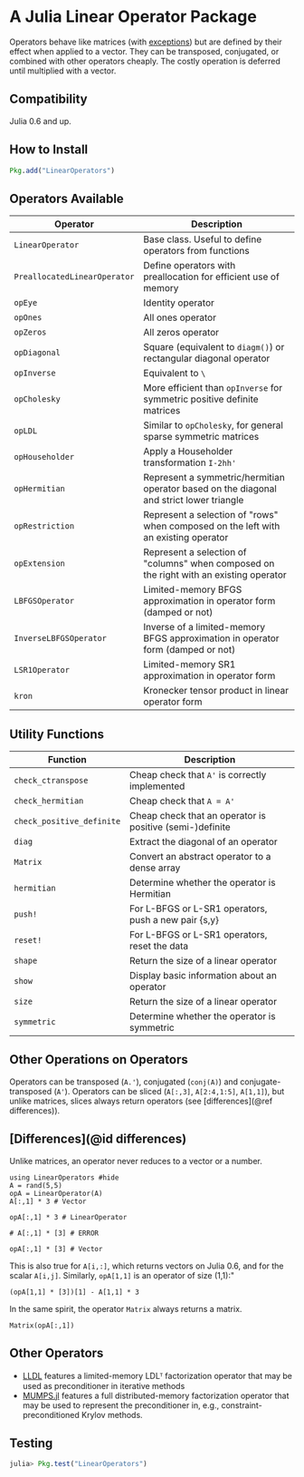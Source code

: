 # A Julia Linear Operator Package

Operators behave like matrices (with [exceptions](#Differences-1)) but are defined
by their effect when applied to a vector.
They can be transposed, conjugated, or combined with other operators cheaply.
The costly operation is deferred until multiplied with a vector.

## Compatibility

Julia 0.6 and up.

## How to Install

```julia
Pkg.add("LinearOperators")
```

## Operators Available

Operator                     | Description
-----------------------------|------------
`LinearOperator`             | Base class. Useful to define operators from functions
`PreallocatedLinearOperator` | Define operators with preallocation for efficient use of memory
`opEye`                      | Identity operator
`opOnes`                     | All ones operator
`opZeros`                    | All zeros operator
`opDiagonal`                 | Square (equivalent to `diagm()`) or rectangular diagonal operator
`opInverse`                  | Equivalent to `\`
`opCholesky`                 | More efficient than `opInverse` for symmetric positive definite matrices
`opLDL`                      | Similar to `opCholesky`, for general sparse symmetric matrices
`opHouseholder`              | Apply a Householder transformation `I-2hh'`
`opHermitian`                | Represent a symmetric/hermitian operator based on the diagonal and strict lower triangle
`opRestriction`              | Represent a selection of "rows" when composed on the left with an existing operator
`opExtension`                | Represent a selection of "columns" when composed on the right with an existing operator
`LBFGSOperator`              | Limited-memory BFGS approximation in operator form (damped or not)
`InverseLBFGSOperator`       | Inverse of a limited-memory BFGS approximation in operator form (damped or not)
`LSR1Operator`               | Limited-memory SR1 approximation in operator form
`kron`                       | Kronecker tensor product in linear operator form

## Utility Functions

Function           | Description
-------------------|------------
`check_ctranspose` | Cheap check that `A'` is correctly implemented
`check_hermitian`  | Cheap check that `A = A'`
`check_positive_definite` | Cheap check that an operator is positive (semi-)definite
`diag`             | Extract the diagonal of an operator
`Matrix`           | Convert an abstract operator to a dense array
`hermitian`        | Determine whether the operator is Hermitian
`push!`            | For L-BFGS or L-SR1 operators, push a new pair {s,y}
`reset!`           | For L-BFGS or L-SR1 operators, reset the data
`shape`            | Return the size of a linear operator
`show`             | Display basic information about an operator
`size`             | Return the size of a linear operator
`symmetric`        | Determine whether the operator is symmetric


## Other Operations on Operators

Operators can be transposed (`A.'`), conjugated (`conj(A)`) and conjugate-transposed (`A'`).
Operators can be sliced (`A[:,3]`, `A[2:4,1:5]`, `A[1,1]`), but unlike matrices, slices always return
operators (see [differences](@ref differences)).

## [Differences](@id differences)

Unlike matrices, an operator never reduces to a vector or a number.

```@example exdiff
using LinearOperators #hide
A = rand(5,5)
opA = LinearOperator(A)
A[:,1] * 3 # Vector
```
```@example exdiff
opA[:,1] * 3 # LinearOperator
```
```@example exdiff
# A[:,1] * [3] # ERROR
```
```@example exdiff
opA[:,1] * [3] # Vector
```
This is also true for `A[i,:]`, which returns vectors on Julia 0.6, and for the scalar
`A[i,j]`.
Similarly, `opA[1,1]` is an operator of size (1,1):"
```@example exdiff
(opA[1,1] * [3])[1] - A[1,1] * 3
```

In the same spirit, the operator `Matrix` always returns a matrix.
```@example exdiff
Matrix(opA[:,1])
```

## Other Operators

* [LLDL](https://github.com/optimizers/lldl) features a limited-memory
  LDLᵀ factorization operator that may be used as preconditioner
  in iterative methods
* [MUMPS.jl](https://github.com/JuliaSmoothOptimizers/MUMPS.jl) features a full
  distributed-memory factorization operator that may be used to represent the
  preconditioner in, e.g., constraint-preconditioned Krylov methods.

## Testing

```julia
julia> Pkg.test("LinearOperators")
```

